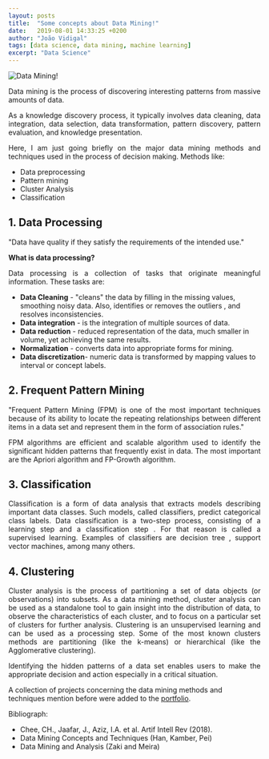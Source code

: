 ```yaml
---
layout: posts
title:  "Some concepts about Data Mining!"
date:   2019-08-01 14:33:25 +0200
author: "João Vidigal"
tags: [data science, data mining, machine learning]
excerpt: "Data Science"
---
```

![Data Mining!](https://t4.ftcdn.net/jpg/01/22/31/39/500_F_122313924_V804dOPDqv5gNtEegIU6dH79MsbZsQPE.jpg)
<p style='text-align: justify;'> Data mining is the process of discovering interesting patterns from massive amounts of data.</p>

<p style='text-align: justify;'> As a knowledge discovery process, it typically involves data cleaning, data integration, data selection, data transformation, pattern discovery, pattern evaluation, and knowledge presentation.</p>

<p style='text-align: justify;'>Here, I am just going briefly on the major data mining methods and techniques used in the process of decision making. Methods like:</p>

* Data preprocessing
* Pattern mining
* Cluster Analysis
* Classification



## 1. Data Processing

<p style='text-align: justify;'>"Data have quality if they satisfy the requirements of the intended use."</p>


**What is data processing?**

<p style='text-align: justify;'>Data processing is a collection of tasks that originate meaningful information. These tasks are:</p>

* **Data Cleaning** - "cleans" the data by filling in the missing values, smoothing noisy data. Also, identifies or removes the outliers , and resolves inconsistencies. 
* **Data integration** - is the integration of multiple sources of data.
* **Data reduction** - reduced representation of the data, much smaller in volume, yet achieving the same results. 
* **Normalization** - converts data into appropriate forms for mining.
* **Data discretization**- numeric data is transformed by mapping values to interval or concept labels.

## 2. Frequent Pattern Mining

<p style='text-align: justify;'> "Frequent Pattern Mining (FPM) is one of the most important techniques because of its ability to locate the repeating relationships between different items in a data set and represent them in the form of association rules."</p>

<p style='text-align: justify;'> FPM algorithms are efficient and scalable algorithm used to identify the significant hidden patterns that frequently exist in data. The most important  are the Apriori algorithm and FP-Growth algorithm.</p>
 

## 3. Classification

<p style='text-align: justify;'> Classification is a form of data analysis that extracts models describing important data classes. Such models, called classifiers, predict categorical class labels.
Data classification is a two-step process, consisting of a learning step and a classification step . For that reason is called a supervised learning. Examples of classifiers are decision tree , support vector machines, among many others.</p>

## 4. Clustering

<p style='text-align: justify;'> Cluster analysis  is the process of partitioning a set of data objects (or observations) into subsets. As a data mining method, cluster analysis can be used as a standalone tool to gain
insight into the distribution of data, to observe the characteristics of each cluster, and to focus on a particular set of clusters for further analysis. Clustering is an unsupervised learning and can be used as a processing step. Some of the most known clusters methods are partitioning (like the k-means) or hierarchical (like the Agglomerative clustering).</p>

<p style='text-align: justify;'> Identifying the hidden patterns of a data set enables users to make the appropriate decision and action especially in a critical situation.</p>

A collection of projects concerning the data mining methods and techniques mention before were added to the [portfolio](/portfolio/).

Bibliograph:

* Chee, CH., Jaafar, J., Aziz, I.A. et al. Artif Intell Rev (2018).
* Data Mining Concepts and Techniques (Han, Kamber, Pei)
* Data Mining and Analysis (Zaki and Meira)


